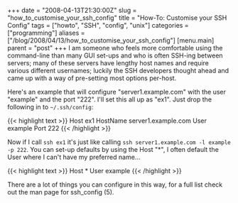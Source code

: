 +++
date = "2008-04-13T21:30:00Z"
slug = "how_to_customise_your_ssh_config"
title = "How-To: Customise your SSH Config"
tags = ["howto", "SSH", "config", "unix"]
categories = ["programming"]
aliases = ["/blog/2008/04/13/how_to_customise_your_ssh_config"]
[menu.main]
  parent = "post"
+++
I am someone who feels more comfortable using the command-line than many GUI set-ups and who is often SSH-ing between servers; many of these servers have lengthy host names and require various different usernames; luckily the SSH developers thought ahead and came up with a way of pre-setting most options per-host.

Here's an example that will configure "server1.example.com" with the user "example" and the port "222".  I'll set this all up as "ex1".  Just drop the following in to `~/.ssh/config`:

{{< highlight text >}}
Host ex1
HostName server1.example.com
User example
Port 222
{{< /highlight >}}

Now if I call `ssh ex1` it's just like calling `ssh server1.example.com -l example -p 222`.  You can set-up defaults by using the Host "\*", I often default the User where I can't have my preferred name...

{{< highlight text >}}
Host *
User example
{{< /highlight >}}

There are a lot of things you can configure in this way, for a full list check out the man page for ssh_config (5).
